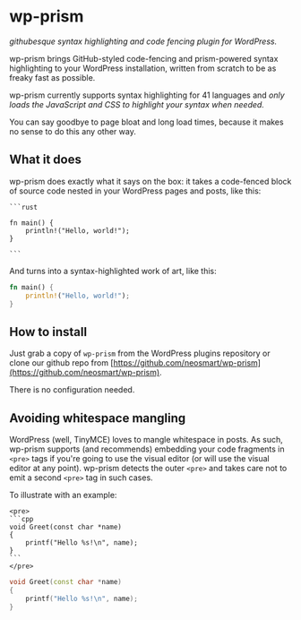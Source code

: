 # wp-prism

_githubesque syntax highlighting and code fencing plugin for WordPress._

wp-prism brings GitHub-styled code-fencing and prism-powered syntax highlighting to your WordPress installation, written from scratch to be as freaky fast as possible.

wp-prism currently supports syntax highlighting for 41 languages and _only loads the JavaScript and CSS to highlight your syntax when needed._

You can say goodbye to page bloat and long load times, because it makes no sense to do this any other way.

## What it does

wp-prism does exactly what it says on the box: it takes a code-fenced block of source code nested in your WordPress pages and posts, like this:

    ```rust

    fn main() {
        println!("Hello, world!");
    }

    ```
And turns into a syntax-highlighted work of art, like this:

```rust
fn main() {
    println!("Hello, world!");
}
```

## How to install

Just grab a copy of `wp-prism` from the WordPress plugins repository or clone our github repo from [https://github.com/neosmart/wp-prism](https://github.com/neosmart/wp-prism).

There is no configuration needed.

## Avoiding whitespace mangling

WordPress (well, TinyMCE) loves to mangle whitespace in posts. As such, wp-prism supports (and recommends) embedding your code fragments in `<pre>` tags if you're going to use the visual editor (or will use the visual editor at any point). wp-prism detects the outer `<pre>` and takes care not to emit a second `<pre>` tag in such cases.

To illustrate with an example:

    <pre>
    ```cpp
    void Greet(const char *name)
    {
        printf("Hello %s!\n", name);
    }
    ```
    </pre>

```cpp
void Greet(const char *name)
{
    printf("Hello %s!\n", name);
}
```
